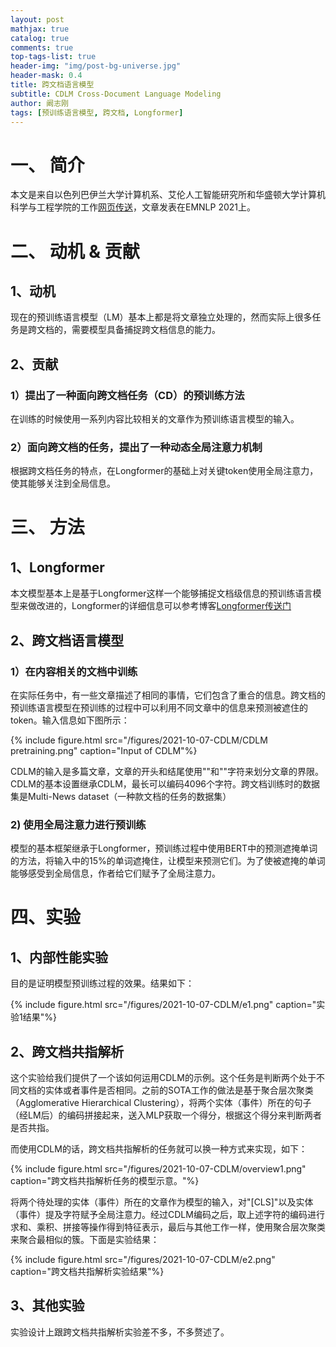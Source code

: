 ```yaml
---
layout: post
mathjax: true
catalog: true
comments: true
top-tags-list: true
header-img: "img/post-bg-universe.jpg"
header-mask: 0.4
title: 跨文档语言模型
subtitle: CDLM Cross-Document Language Modeling
author: 阚志刚
tags: [预训练语言模型, 跨文档, Longformer]
---
```


# 一、 简介

本文是来自以色列巴伊兰大学计算机系、艾伦人工智能研究所和华盛顿大学计算机科学与工程学院的工作[网页传送](hhttps://arxiv.org/pdf/2101.00406.pdf)，文章发表在EMNLP 2021上。

# 二、 动机 & 贡献

## 1、动机

现在的预训练语言模型（LM）基本上都是将文章独立处理的，然而实际上很多任务是跨文档的，需要模型具备捕捉跨文档信息的能力。

## 2、贡献

### 1）提出了一种面向跨文档任务（CD）的预训练方法

在训练的时候使用一系列内容比较相关的文章作为预训练语言模型的输入。

### 2）面向跨文档的任务，提出了一种动态全局注意力机制

根据跨文档任务的特点，在Longformer的基础上对关键token使用全局注意力，使其能够关注到全局信息。

# 三、 方法

## 1、Longformer

本文模型基本上是基于Longformer这样一个能够捕捉文档级信息的预训练语言模型来做改进的，Longformer的详细信息可以参考博客[Longformer传送门](https://wmathor.com/index.php/archives/1509/)

## 2、跨文档语言模型

### 1）在内容相关的文档中训练

在实际任务中，有一些文章描述了相同的事情，它们包含了重合的信息。跨文档的预训练语言模型在预训练的过程中可以利用不同文章中的信息来预测被遮住的token。输入信息如下图所示：

{% include figure.html src="/figures/2021-10-07-CDLM/CDLM pretraining.png" caption="Input of CDLM"%}

CDLM的输入是多篇文章，文章的开头和结尾使用"<doc-s>"和"</doc-s>"字符来划分文章的界限。CDLM的基本设置继承CDLM，最长可以编码4096个字符。跨文档训练时的数据集是Multi-News dataset（一种款文档的任务的数据集）

### 2) 使用全局注意力进行预训练

模型的基本框架继承于Longformer，预训练过程中使用BERT中的预测遮掩单词的方法，将输入中的15%的单词遮掩住，让模型来预测它们。为了使被遮掩的单词能够感受到全局信息，作者给它们赋予了全局注意力。

# 四、实验

## 1、内部性能实验

目的是证明模型预训练过程的效果。结果如下：

{% include figure.html src="/figures/2021-10-07-CDLM/e1.png" caption="实验1结果"%}

## 2、跨文档共指解析

这个实验给我们提供了一个该如何运用CDLM的示例。这个任务是判断两个处于不同文档的实体或者事件是否相同。之前的SOTA工作的做法是基于聚合层次聚类（Agglomerative Hierarchical Clustering），将两个实体（事件）所在的句子（经LM后）的编码拼接起来，送入MLP获取一个得分，根据这个得分来判断两者是否共指。

而使用CDLM的话，跨文档共指解析的任务就可以换一种方式来实现，如下：

{% include figure.html src="/figures/2021-10-07-CDLM/overview1.png" caption="跨文档共指解析任务的模型示意。"%}

将两个待处理的实体（事件）所在的文章作为模型的输入，对"[CLS]"以及实体（事件）提及字符赋予全局注意力。经过CDLM编码之后，取上述字符的编码进行求和、乘积、拼接等操作得到特征表示，最后与其他工作一样，使用聚合层次聚类来聚合最相似的簇。下面是实验结果：

{% include figure.html src="/figures/2021-10-07-CDLM/e2.png" caption="跨文档共指解析实验结果"%}

## 3、其他实验

实验设计上跟跨文档共指解析实验差不多，不多赘述了。
